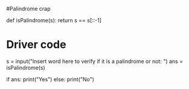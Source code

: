 #Palindrome crap

def isPalindrome(s):
    return s == s[::-1]
  
  
# Driver code
s = input("Insert word here to verify if it is a palindrome or not: ")
ans = isPalindrome(s)
  
if ans:
    print("Yes")
else:
    print("No")
